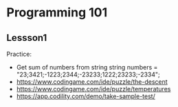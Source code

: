# Programming 101
## Lessson1

Practice: 
- Get sum of numbers from string
string numbers = "23;3421;-1223;2344;-23233;1222;23233;-2334";
- https://www.codingame.com/ide/puzzle/the-descent
- https://www.codingame.com/ide/puzzle/temperatures
- https://app.codility.com/demo/take-sample-test/


